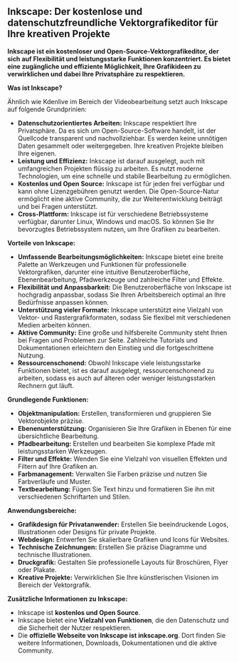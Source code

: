 ##   Inkscape: Der kostenlose und datenschutzfreundliche Vektorgrafikeditor für Ihre kreativen Projekte

**Inkscape ist ein kostenloser und Open-Source-Vektorgrafikeditor, der sich auf Flexibilität und leistungsstarke Funktionen konzentriert. Es bietet eine zugängliche und effiziente Möglichkeit, Ihre Grafikideen zu verwirklichen und dabei Ihre Privatsphäre zu respektieren.**

**Was ist Inkscape?**

Ähnlich wie Kdenlive im Bereich der Videobearbeitung setzt auch Inkscape auf folgende Grundprinien:

* **Datenschutzorientiertes Arbeiten:** Inkscape respektiert Ihre Privatsphäre. Da es sich um Open-Source-Software handelt, ist der Quellcode transparent und nachvollziehbar. Es werden keine unnötigen Daten gesammelt oder weitergegeben. Ihre kreativen Projekte bleiben Ihre eigenen.
* **Leistung und Effizienz:** Inkscape ist darauf ausgelegt, auch mit umfangreichen Projekten flüssig zu arbeiten. Es nutzt moderne Technologien, um eine schnelle und stabile Bearbeitung zu ermöglichen.
* **Kostenlos und Open Source:** Inkscape ist für jeden frei verfügbar und kann ohne Lizenzgebühren genutzt werden. Die Open-Source-Natur ermöglicht eine aktive Community, die zur Weiterentwicklung beiträgt und bei Fragen unterstützt.
* **Cross-Plattform:** Inkscape ist für verschiedene Betriebssysteme verfügbar, darunter Linux, Windows und macOS. So können Sie Ihr bevorzugtes Betriebssystem nutzen, um Ihre Grafiken zu bearbeiten.

**Vorteile von Inkscape:**

* **Umfassende Bearbeitungsmöglichkeiten:** Inkscape bietet eine breite Palette an Werkzeugen und Funktionen für professionelle Vektorgrafiken, darunter eine intuitive Benutzeroberfläche, Ebenenbearbeitung, Pfadwerkzeuge und zahlreiche Filter und Effekte.
* **Flexibilität und Anpassbarkeit:** Die Benutzeroberfläche von Inkscape ist hochgradig anpassbar, sodass Sie Ihren Arbeitsbereich optimal an Ihre Bedürfnisse anpassen können.
* **Unterstützung vieler Formate:** Inkscape unterstützt eine Vielzahl von Vektor- und Rastergrafikformaten, sodass Sie flexibel mit verschiedenen Medien arbeiten können.
* **Aktive Community:** Eine große und hilfsbereite Community steht Ihnen bei Fragen und Problemen zur Seite. Zahlreiche Tutorials und Dokumentationen erleichtern den Einstieg und die fortgeschrittene Nutzung.
* **Ressourcenschonend:** Obwohl Inkscape viele leistungsstarke Funktionen bietet, ist es darauf ausgelegt, ressourcenschonend zu arbeiten, sodass es auch auf älteren oder weniger leistungsstarken Rechnern gut läuft.

**Grundlegende Funktionen:**

* **Objektmanipulation:** Erstellen, transformieren und gruppieren Sie Vektorobjekte präzise.
* **Ebenenunterstützung:** Organisieren Sie Ihre Grafiken in Ebenen für eine übersichtliche Bearbeitung.
* **Pfadbearbeitung:** Erstellen und bearbeiten Sie komplexe Pfade mit leistungsstarken Werkzeugen.
* **Filter und Effekte:** Wenden Sie eine Vielzahl von visuellen Effekten und Filtern auf Ihre Grafiken an.
* **Farbmanagement:** Verwalten Sie Farben präzise und nutzen Sie Farbverläufe und Muster.
* **Textbearbeitung:** Fügen Sie Text hinzu und formatieren Sie ihn mit verschiedenen Schriftarten und Stilen.

**Anwendungsbereiche:**

* **Grafikdesign für Privatanwender:** Erstellen Sie beeindruckende Logos, Illustrationen oder Designs für private Projekte.
* **Webdesign:** Entwerfen Sie skalierbare Grafiken und Icons für Websites.
* **Technische Zeichnungen:** Erstellen Sie präzise Diagramme und technische Illustrationen.
* **Druckgrafik:** Gestalten Sie professionelle Layouts für Broschüren, Flyer oder Plakate.
* **Kreative Projekte:** Verwirklichen Sie Ihre künstlerischen Visionen im Bereich der Vektorgrafik.

**Zusätzliche Informationen zu Inkscape:**

* Inkscape ist **kostenlos und Open Source**.
* Inkscape bietet eine **Vielzahl von Funktionen**, die den Datenschutz und die Sicherheit der Nutzer respektieren.
* Die **offizielle Webseite von Inkscape ist inkscape.org**. Dort finden Sie weitere Informationen, Downloads, Dokumentationen und die aktive Community.